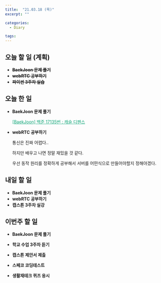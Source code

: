 ```yaml
---
title:  "21.03.18 (목)"
excerpt: ""

categories:
  - Diary

tags:
---
```


## 오늘 할 일 (계획)

- **~~BaekJoon 문제 풀기~~**
- ~~**webRTC 공부하기**~~
- ~~**파이썬 3주차 실습**~~


## 오늘 한 일

- **BaekJoon 문제 풀기**

  <a href="https://nam-ki-bok.github.io/baekjoon/Baek_17135/" style="color:#0FA678" target="_blank">[BaekJoon] 백준 17135번 : 캐슬 디펜스</a>
  
- **webRTC 공부하기**

  통신은 진짜 어렵다..

  하지만 배우고 나면 정말 재밌을 것 같다.

  우선 동작 원리를 정확하게 공부해서 서버를 어떤식으로 만들어야할지 정해야겠다.

##  내일 할 일

- **BaekJoon 문제 풀기**
- **webRTC 공부하기**
- **캡스톤 3주차 실강**

## 이번주 할 일

- **BaekJoon 문제 풀기**

- **학교 수업 3주차 듣기**

- **캡스톤 제안서 제출**

- **스페코 코딩테스트**

- **생활재테크 퀴즈 응시**

  

<br>